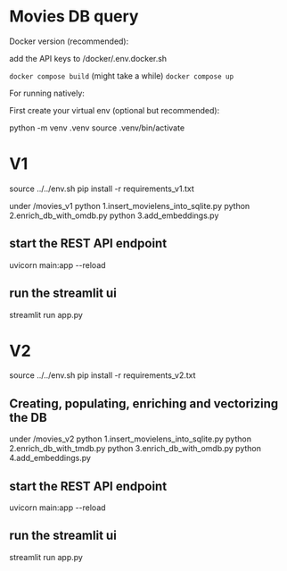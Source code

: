 # Movies DB query
Docker version (recommended):

add the API keys to /docker/.env.docker.sh

`docker compose build` (might take a while)
`docker compose up`

For running natively:

First create your virtual env (optional but recommended):

python -m venv .venv
source .venv/bin/activate

# V1
source ../../env.sh
pip install -r requirements_v1.txt

under /movies_v1
python 1.insert_movielens_into_sqlite.py
python 2.enrich_db_with_omdb.py
python 3.add_embeddings.py

## start the REST API endpoint
uvicorn main:app --reload

## run the streamlit ui
streamlit run app.py


# V2
source ../../env.sh
pip install -r requirements_v2.txt

## Creating, populating, enriching and vectorizing the DB
under /movies_v2
python 1.insert_movielens_into_sqlite.py
python 2.enrich_db_with_tmdb.py
python 3.enrich_db_with_omdb.py
python 4.add_embeddings.py

## start the REST API endpoint
uvicorn main:app --reload

## run the streamlit ui
streamlit run app.py
